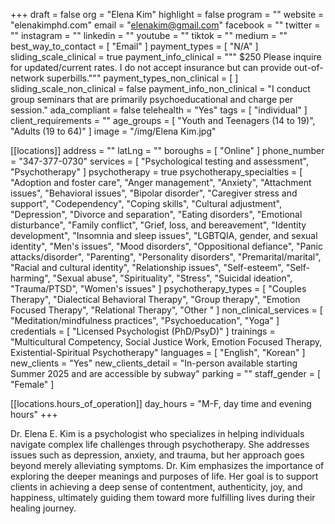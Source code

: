 +++
draft = false
org = "Elena Kim"
highlight = false
program = ""
website = "elenakimphd.com"
email = "elenakim@gmail.com"
facebook = ""
twitter = ""
instagram = ""
linkedin = ""
youtube = ""
tiktok = ""
medium = ""
best_way_to_contact = [ "Email" ]
payment_types = [ "N/A" ]
sliding_scale_clinical = true
payment_info_clinical = """
$250 
Please inquire for updated/current rates.
I do not accept insurance but can provide out-of-network superbills."""
payment_types_non_clinical = [ ]
sliding_scale_non_clinical = false
payment_info_non_clinical = "I conduct group seminars that are primarily psychoeducational and charge per session."
ada_compliant = false
telehealth = "Yes"
tags = [ "individual" ]
client_requirements = ""
age_groups = [ "Youth and Teenagers (14 to 19)", "Adults (19 to 64)" ]
image = "/img/Elena Kim.jpg"

[[locations]]
address = ""
latLng = ""
boroughs = [ "Online" ]
phone_number = "347-377-0730"
services = [ "Psychological testing and assessment", "Psychotherapy" ]
psychotherapy = true
psychotherapy_specialties = [
  "Adoption and foster care",
  "Anger management",
  "Anxiety",
  "Attachment issues",
  "Behavioral issues",
  "Bipolar disorder",
  "Caregiver stress and support",
  "Codependency",
  "Coping skills",
  "Cultural adjustment",
  "Depression",
  "Divorce and separation",
  "Eating disorders",
  "Emotional disturbance",
  "Family conflict",
  "Grief, loss, and bereavement",
  "Identity development",
  "Insomnia and sleep issues",
  "LGBTQIA, gender, and sexual identity",
  "Men's issues",
  "Mood disorders",
  "Oppositional defiance",
  "Panic attacks/disorder",
  "Parenting",
  "Personality disorders",
  "Premarital/marital",
  "Racial and cultural identity",
  "Relationship issues",
  "Self-esteem",
  "Self-harming",
  "Sexual abuse",
  "Spirituality",
  "Stress",
  "Suicidal ideation",
  "Trauma/PTSD",
  "Women's issues"
]
psychotherapy_types = [
  "Couples Therapy",
  "Dialectical Behavioral Therapy",
  "Group therapy",
  "Emotion Focused Therapy",
  "Relational Therapy",
  "Other "
]
non_clinical_services = [
  "Meditation/mindfulness practices",
  "Psychoeducation",
  "Yoga"
]
credentials = [ "Licensed Psychologist (PhD/PsyD)" ]
trainings = "Multicultural Competency, Social Justice Work, Emotion Focused Therapy, Existential-Spiritual Psychotherapy"
languages = [ "English", "Korean" ]
new_clients = "Yes"
new_clients_detail = "In-person available starting Summer 2025 and are accessible by subway"
parking = ""
staff_gender = [ "Female" ]

  [[locations.hours_of_operation]]
  day_hours = "M-F, day time and evening hours"
+++

Dr. Elena E. Kim is a psychologist who specializes in helping individuals navigate complex life challenges through psychotherapy.  She addresses issues such as depression, anxiety, and trauma, but her approach goes beyond merely alleviating symptoms.  Dr. Kim emphasizes the importance of exploring the deeper meanings and purposes of life.  Her goal is to support clients in achieving a deep sense of contentment, authenticity, joy, and happiness, ultimately guiding them toward more fulfilling lives during their healing journey.

